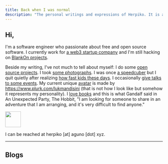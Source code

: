 ```yaml
---
title: Back when I was normal
description: "The personal writings and expressions of Herpiko. It is a loving and silly place."
---
```


## Hi,

I'm a software engineer who passionate about free and open source software. I currently work for <a href="https://play3.gg/">a web3 startup company</a> and I'm still hacking on <a href="https://github.com/blankon/">BlankOn projects</a>.

Beside my writing, I've not much to tell about myself: I do some <a target="_blank" href="https://github.com/herpiko">open source projects</a>. I took <a target="_blank" href="/photographs">some photographs</a>. I was once <a href="https://ww1.worldcubeassociation.org/persons/2010AGUN01">a speedcuber</a> but I quit quietly after realizing <a href="https://ww1.worldcubeassociation.org/results/rankings/333/single">how fast kids these days</a>. I occasionally <a href="/tech_talks">give talks to some events</a>. My current unique <a href="/images/herpiko.png">avatar</a> is made by <a href="https://www.plurk.com/lukmandisini" target="_blank">https://www.plurk.com/lukmandisini</a> (that is not how I look like but somehow it represents my personality). I <a href="/images/books.jpg">love books</a> and this is what Gandalf said in An Unexpected Party, The Hobbit, "I am looking for someone to share in an adventure that I am arranging, and it's very difficult to find anyone."

<img src="/images/partywizard.gif" style="height:50px;">

I can be reached at herpiko [at] aguno [dot] xyz.


---

## Blogs
